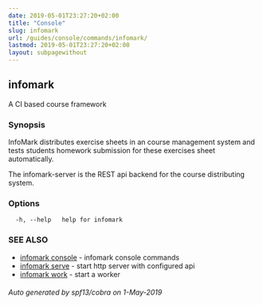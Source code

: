 ```yaml
---
date: 2019-05-01T23:27:20+02:00
title: "Console"
slug: infomark
url: /guides/console/commands/infomark/
lastmod: 2019-05-01T23:27:20+02:00
layout: subpagewithout
---
```


## infomark

A CI based course framework

### Synopsis

InfoMark distributes exercise sheets in an course management system and
tests students homework submission for these exercises sheet automatically.

The infomark-server is the REST api backend for the course distributing system.
	

### Options

```
  -h, --help   help for infomark
```

### SEE ALSO

* [infomark console](/guides/console/commands/infomark_console/)	 - infomark console commands
* [infomark serve](/guides/console/commands/infomark_serve/)	 - start http server with configured api
* [infomark work](/guides/console/commands/infomark_work/)	 - start a worker

###### Auto generated by spf13/cobra on 1-May-2019
